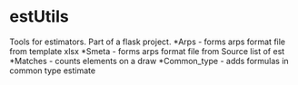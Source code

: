 # estUtils

Tools for estimators. Part of a flask project.
*Arps - forms arps format file from template xlsx
*Smeta - forms arps format file from Source list of est
*Matches - counts elements on a draw
*Common_type - adds formulas in common type estimate
